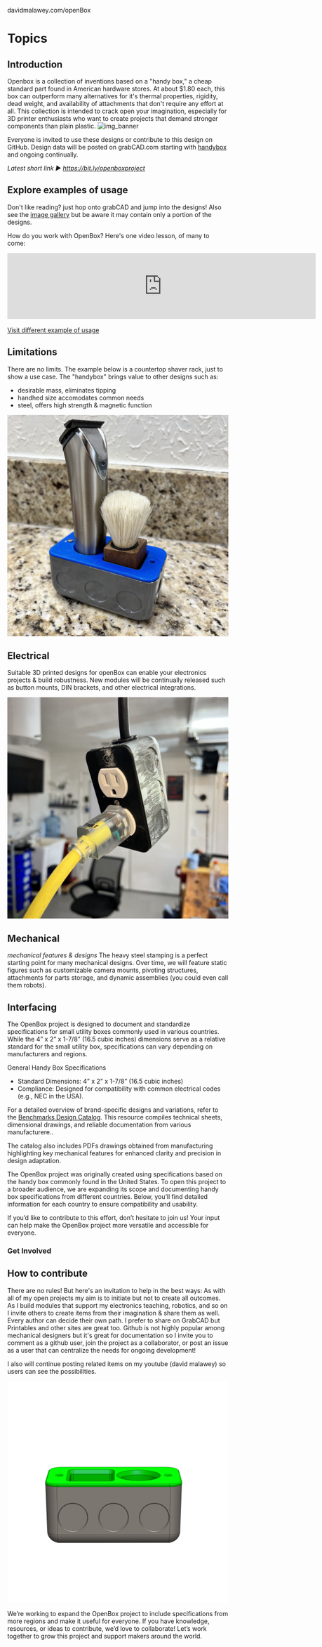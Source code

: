 davidmalawey.com/openBox

# Topics

## Introduction
Openbox is a collection of inventions based on a "handy box," a cheap standard part found in American hardware stores.  At about $1.80 each, this box can outperform many alternatives for it's thermal properties, rigidity, dead weight, and availability of attachments that don't require any effort at all.  This collection is intended to crack open your imagination, especially for 3D printer enthusiasts who want to create projects that demand stronger components than plain plastic.
![img_banner](https://github.com/user-attachments/assets/ffa113f2-2e5e-4a40-9aae-9c9a140e232c)

Everyone is invited to use these designs or contribute to this design on GitHub.  Design data will be posted on grabCAD.com starting with [handybox](https://grabcad.com/library/handybox-1) and ongoing continually.

_Latest short link ► https://bit.ly/openboxproject_

## Explore examples of usage
Don't like reading? just hop onto grabCAD and jump into the designs!  Also see the [image gallery](gallery.md) but be aware it may contain only a portion of the designs.

How do you work with OpenBox? Here's one video lesson, of many to come:
<iframe width="703" src="https://www.youtube.com/embed/VLrEtrU10ow" title="Build a DIY power supply for powering electronics - using openBox" frameborder="0" allow="accelerometer; autoplay; clipboard-write; encrypted-media; gyroscope; picture-in-picture; web-share" referrerpolicy="strict-origin-when-cross-origin" allowfullscreen></iframe>

[Visit different example of usage](examples.md':class=button')

## Limitations
There are no limits.  The example below is a countertop shaver rack, just to show a use case.  The "handybox" brings value to other designs such as:
* desirable mass, eliminates tipping
* handhed size accomodates common needs
* steel, offers high strength & magnetic function

![demo1](img/img_demo1.jpg 'class=image-25')

## Electrical
Suitable 3D printed designs for openBox can enable your electronics projects & build robustness. New modules will be continually released such as button mounts, DIN brackets, and other electrical integrations.

![demo_electrical](img/img_demo2.jpg 'class=image-25')

## Mechanical
_mechanical features & designs_
The heavy steel stamping is a perfect starting point for many mechanical designs.  Over time, we will feature static figures such as customizable camera mounts, pivoting structures, attachments for parts storage, and dynamic assemblies (you could even call them robots).

## Interfacing

The OpenBox project is designed to document and standardize specifications for small utility boxes commonly used in various countries. While the 4” x 2” x 1-7/8” (16.5 cubic inches) dimensions serve as a relative standard for the small utility box, specifications can vary depending on manufacturers and regions.

General Handy Box Specifications

- Standard Dimensions: 4” x 2” x 1-7/8” (16.5 cubic inches)
- Compliance: Designed for compatibility with common electrical codes (e.g., NEC in the USA).

For a detailed overview of brand-specific designs and variations, refer to the [Benchmarks Design Catalog](https://docsify-this.net/?basePath=https://raw.githubusercontent.com/dmalawey/openBox/refs/heads/main&homepage=home.md&edit-link=https://github.com/dmalawey/openBox/refs/heads/blob/main&sidebar=true&browser-tab-title=OpenBox&edit-link-top=true&hide-credits=true&loadFavicon=favicon.png&loadSidebar=_sidebar.md&loadNavbar=_navbar.md&name=openBox%20Webpage&zoom-images=true&dark-mode=true#/designs?id=design-catalog). This resource compiles technical sheets, dimensional drawings, and reliable documentation from various manufacturere..

The catalog also includes PDFs drawings obtained from manufacturing highlighting key mechanical features for enhanced clarity and precision in design adaptation.

The OpenBox project was originally created using specifications based on the handy box commonly found in the United States. To open this project to a broader audience, we are expanding its scope and documenting handy box specifications from different countries. Below, you’ll find detailed information for each country to ensure compatibility and usability.

If you’d like to contribute to this effort, don’t hesitate to join us! Your input can help make the OpenBox project more versatile and accessible for everyone.

### Get Involved

## How to contribute

There are no rules!  But here's an invitation to help in the best ways: As with all of my open projects my aim is to initiate but not to create all outcomes.  As I build modules that support my electronics teaching, robotics, and so on I invite others to create items from their imagination & share them as well.  Every author can decide their own path.  I prefer to share on GrabCAD but Printables and other sites are great too.  Github is not highly popular among mechanical designers but it's great for documentation so I invite you to comment as a github user, join the project as a collaborator, or post an issue as a user that can centralize the needs for ongoing development!  

I also will continue posting related items on my youtube (david malawey) so users can see the possibilities.

![main_image](img/img_assembly2.jpg) 

We’re working to expand the OpenBox project to include specifications from more regions and make it useful for everyone. If you have knowledge, resources, or ideas to contribute, we’d love to collaborate! Let’s work together to grow this project and support makers around the world.
